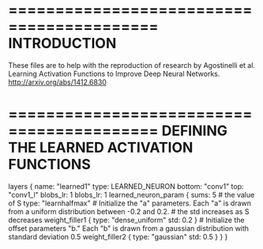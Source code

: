 ==========================================
INTRODUCTION
==========================================
These files are to help with the reproduction of research by Agostinelli et al. Learning Activation Functions to Improve Deep Neural Networks. http://arxiv.org/abs/1412.6830

==========================================
DEFINING THE LEARNED ACTIVATION FUNCTIONS
==========================================
layers {
  name: "learned1"
  type: LEARNED_NEURON
  bottom: "conv1"
  top: "conv1_l"
  blobs_lr: 1 
  blobs_lr: 1
  learned_neuron_param {
		sums: 5 # the value of S
		type: "learnhalfmax"
		# Initialize the "a" parameters. Each "a" is drawn from a uniform distribution between -0.2 and 0.2.
		# the std increases as S decreases
    weight_filler1 {
			type: "dense_uniform"
     	std: 0.2
    }
    # Initialize the offset parameters "b." Each "b" is drawn from a gaussian distribution with standard deviation 0.5
    weight_filler2 {
      type: "gaussian"
      std: 0.5
    }
  }
}

